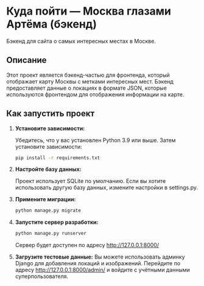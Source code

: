 # Куда пойти — Москва глазами Артёма (бэкенд)

Бэкенд для сайта о самых интересных местах в Москве. 

## Описание

Этот проект является бэкенд-частью для фронтенда, который отображает карту Москвы с метками интересных мест. Бэкенд предоставляет данные о локациях в формате JSON, которые используются фронтендом для отображения информации на карте.

## Как запустить проект

1. **Установите зависимости:**

   Убедитесь, что у вас установлен Python 3.9 или выше. Затем установите зависимости:

   ```bash
   pip install -r requirements.txt
   ```
   
2. **Настройте базу данных:**

	Проект использует SQLite по умолчанию. Если вы хотите использовать другую базу данных, измените настройки в settings.py.
	
3. **Примените миграции:**

   ```bash
   python manage.py migrate
   ```
   
4. **Запустите сервер разработки:**

   ```bash
   python manage.py runserver
   ```
   
   Сервер будет доступен по адресу http://127.0.0.1:8000/
   
5. **Загрузите тестовые данные:**
	Вы можете использовать админку Django для добавления локаций и изображений. Перейдите по адресу http://127.0.0.1:8000/admin/ и войдите с учётными данными суперпользователя.